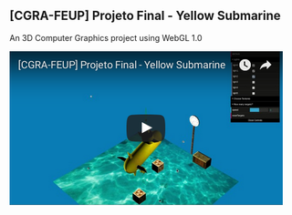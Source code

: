 ## [CGRA-FEUP] Projeto Final - Yellow Submarine


An 3D Computer Graphics project using WebGL 1.0

[![Yellow Submarine](https://github.com/FooWalksIntoABar/FEUP/blob/master/CGRA/FinalProject/resources/preview.png?raw=true)](https://youtu.be/tTyLsS8jxOU "Yellow Submarine")

